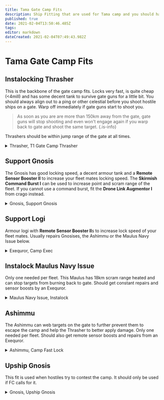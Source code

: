 ```yaml
---
title: Tama Gate Camp Fits
description: Ship Fitting that are used for Tama camp and you should have ready to  go in Nourvukaiken/Tama
published: true
date: 2021-02-04T13:50:46.485Z
tags: 
editor: markdown
dateCreated: 2021-02-04T07:49:43.982Z
---
```


# Tama Gate Camp Fits
## Instalocking Thrasher
This is the backbone of the gate camp fits. Locks very fast, is quite cheap (<4mill) and has some decent tank to survive gate guns for a little bit. 
You should always align out to a ping or other celestial before you shoot hostile ships on a gate. Warp off immediately if gate guns start to shoot you. 
> As soon as you are are more than 150km away from the gate, gate guns will stop shooting and even won't engage again if you warp back to gate and shoot the same target.
{.is-info}

Thrashers should be within jump range of the gate at all times.
<details>
  <summary>Thrasher, T1 Gate Camp Thrasher</summary>

[Thrasher, T1 Gate Camp Thrasher]
Gyrostabilizer I  
Damage Control I

F-90 Compact Sensor Booster
F-90 Compact Sensor Booster
Faint Scoped Warp Disruptor

280mm Howitzer Artillery I
280mm Howitzer Artillery I
280mm Howitzer Artillery I
280mm Howitzer Artillery I
280mm Howitzer Artillery I
280mm Howitzer Artillery I
280mm Howitzer Artillery I

Small Transverse Bulkhead I
Small Transverse Bulkhead I
Small Targeting System Subcontroller I




EMP S x1000
Republic Fleet EMP S x200
Scan Resolution Script x2
</details>

## Support Gnosis

The Gnosis has good locking speed, a decent armour tank and a **Remote Sensor Booster II** to increase your fleet mates locking speed. The **Skirmish Command Burst I** can be used to increase point and scram range of the fleet. If you cannot use a command burst, fit the **Drone Link Augmentor I** from crago instead. 
<details>
  <summary>Gnosis, Support Gnosis</summary>

[Gnosis, Gnosis Camp New]
Damage Control II
Multispectrum Energized Membrane II
Multispectrum Energized Membrane II
Magnetic Field Stabilizer II
Magnetic Field Stabilizer II
1600mm Crystalline Carbonide Restrained Plates

50MN Y-T8 Compact Microwarpdrive
Warp Disruptor II
Fleeting Compact Stasis Webifier
Remote Sensor Booster II
Sensor Booster II
Sensor Booster II

200mm Prototype Gauss Gun
200mm Prototype Gauss Gun
200mm Prototype Gauss Gun
200mm Prototype Gauss Gun
200mm Prototype Gauss Gun
Skirmish Command Burst I

Medium Trimark Armor Pump I
Medium Trimark Armor Pump I
Medium Trimark Armor Pump I



Valkyrie II x5
Light Armor Maintenance Bot I x5

Targeting Range Script x3
Caldari Navy Antimatter Charge M x1200
Scan Resolution Script x3
Evasive Maneuvers Charge x200
Interdiction Maneuvers Charge x300
Rapid Deployment Charge x200
Caldari Navy Iron Charge M x800
Drone Link Augmentor I x1
</details>

## Support Logi
Armour logi with **Remote Sensor Booster II**s to increase lock speed of your fleet mates. Usually repairs Gnosises, the Ashimmu or the Maulus Navy Issue below.
<details>
  <summary>Exequror, Camp Exec</summary>
  
[Exequror, Camp Exec]
Multispectrum Energized Membrane II
Multispectrum Energized Membrane II
Capacitor Power Relay II
Dark Blood Explosive Energized Membrane
Corpum C-Type Thermal Energized Membrane
800mm Steel Plates II

Remote Sensor Booster II
Remote Sensor Booster II
Cap Recharger II
10MN Monopropellant Enduring Afterburner

Medium Remote Armor Repairer II
Medium Remote Armor Repairer II
Medium Remote Armor Repairer II

Medium Trimark Armor Pump I
Medium Remote Repair Augmentor I
Medium Remote Repair Augmentor I



Warrior II x5
Light Armor Maintenance Bot I x5

Scan Resolution Script x2
ECCM Script x2
</details>

## Instalock Maulus Navy Issue
Only one needed per fleet. This Maulus has 18km scram range heated and can stop targets from burning back to gate. Should get constant repairs and sensor boosts by an Exequror. 


<details>
  <summary>Maulus Navy Issue, Instalock</summary>
  
  [Maulus Navy Issue, Instalock]
Damage Control II
400mm Steel Plates II
Multispectrum Energized Membrane II
Multispectrum Energized Membrane II

Caldari Navy Warp Scrambler
Sensor Booster II
Sensor Booster II


Small Trimark Armor Pump I
Small Trimark Armor Pump I
Small Trimark Armor Pump I



Hobgoblin II x5
Acolyte II x5

Scan Resolution Script x2
Nanite Repair Paste x30
  
</details>

## Ashimmu
The Ashimmu can web targets on the gate to further prevent them to escape the camp and help the Thrasher to better apply damage. Only one needed per fleet. Should also get remote sensor boosts and repairs from an Exequror. 

<details>
  <summary>Ashimmu, Camp Fast Lock</summary>
 
  [Ashimmu, Camp Fast Lock]
Multispectrum Energized Membrane II
Multispectrum Energized Membrane II
Reactive Armor Hardener
IFFA Compact Damage Control
Heat Sink II
1600mm Rolled Tungsten Compact Plates

Sensor Booster II
50MN Y-T8 Compact Microwarpdrive
Stasis Webifier II
Stasis Webifier II

Heavy Pulse Laser II
Heavy Pulse Laser II
Heavy Pulse Laser II
Medium Energy Nosferatu II
Medium Energy Nosferatu II

Medium Explosive Armor Reinforcer I
Medium Processor Overclocking Unit I
Medium Kinetic Armor Reinforcer I



Vespa II x4

Scan Resolution Script x1
Conflagration M x3
Imperial Navy Multifrequency M x6
Scorch M x6
Imperial Navy Gamma M x3
Imperial Navy Standard M x3
Nanite Repair Paste x70
</details>
  
## Upship Gnosis
This fit is used when hostiles try to contest the camp. It should only be used if FC calls for it.
<details>
  <summary>Gnosis, Upship Gnosis</summary>

[Gnosis, Upship Gnosis]
Damage Control II
Reinforced Bulkheads II
Reinforced Bulkheads II
Reinforced Bulkheads II
Reinforced Bulkheads II
Mark I Compact Reinforced Bulkheads

50MN Y-T8 Compact Microwarpdrive
Initiated Compact Warp Disruptor
Fleeting Compact Stasis Webifier
Initiated Compact Warp Scrambler
Medium Compact Pb-Acid Cap Battery
Medium Micro Jump Drive

Heavy Ion Blaster II
Heavy Ion Blaster II
Heavy Ion Blaster II
Heavy Ion Blaster II
Heavy Ion Blaster II
Medium Gremlin Compact Energy Neutralizer

Medium Transverse Bulkhead I
Medium Transverse Bulkhead I
Medium Transverse Bulkhead I



Warrior II x5
Valkyrie II x5

Null M x2000
Void M x2000
Antimatter Charge M x2000
Caldari Navy Antimatter Charge M x1000


</details>
  